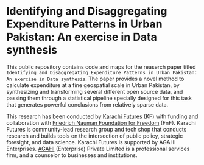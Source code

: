 # Identifying and Disaggregating Expenditure Patterns in Urban Pakistan: An exercise in Data synthesis



This public repository contains code and maps for the reaserch paper titled `Identifying and Disaggregating Expenditure Patterns in Urban Pakistan: An exercise in Data synthesis`. The paper provides a novel method to calculate expenditure at a fine geospatial scale in Urban Pakistan, by synthesizing and transforming several different open source data, and passing them through a statistical pipeline specially designed for this task that generates powerful conclusions from relatively sparse data. 

This research has been conducted by [Karachi Futures](http://karachifutures.com/) (KF) with funding and collaboration with [Friedrich Nauman Foundation for Freedom](https://www.freiheit.org/pakistan) (FnF). Karachi Futures is community-lead research group and tech shop that conducts research and builds tools on the intersection of public policy, strategic foresight, and data science. Karachi Futures is supported by AGAHI Enterprises. [AGAHI](https://www.agahi.org.pk/) (Enterprise) Private Limited is a professional services firm, and a counselor to businesses and institutions.


